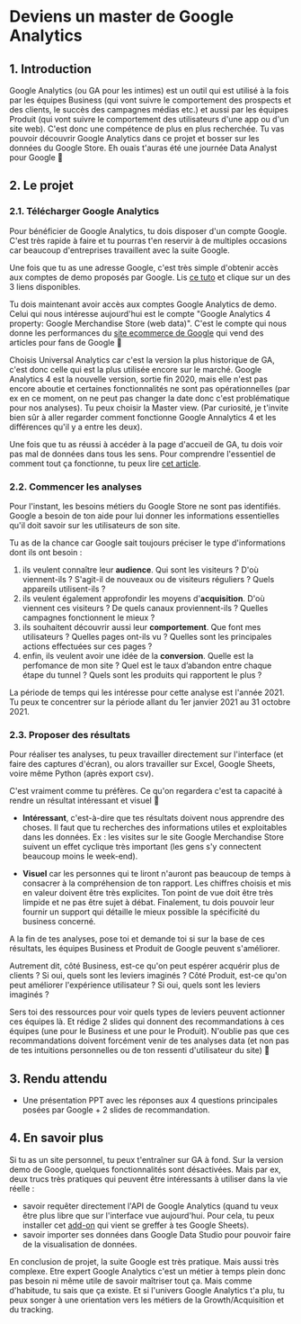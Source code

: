 # Deviens un master de Google Analytics 

## 1. Introduction
 
Google Analytics (ou GA pour les intimes) est un outil qui est utilisé à la fois par les équipes Business (qui vont suivre le comportement des prospects et des clients, le succès des campagnes médias etc.) et aussi par les équipes Produit (qui vont suivre le comportement des utilisateurs d'une app ou d'un site web). 
C'est donc une compétence de plus en plus recherchée. Tu vas pouvoir découvrir Google Analytics dans ce projet et bosser sur les données du Google Store. Eh ouais t'auras été une journée Data Analyst pour Google 🚀 

## 2. Le projet

### 2.1. Télécharger Google Analytics

Pour bénéficier de Google Analytics, tu dois disposer d'un compte Google. C'est très rapide à faire et tu pourras t'en reservir à de multiples occasions car beaucoup d'entreprises travaillent avec la suite Google.

Une fois que tu as une adresse Google, c'est très simple d'obtenir accès aux comptes de demo proposés par Google. Lis [ce tuto](https://analytics.google.com/analytics/web/#/p213025502/reports/reportinghub?params=_u..nav%3Dmaui) et clique sur un des 3 liens disponibles. 

Tu dois maintenant avoir accès aux comptes Google Analytics de demo. Celui qui nous intéresse aujourd'hui est le compte "Google Analytics 4 property: Google Merchandise Store (web data)". C'est le compte qui nous donne les performances du [site ecommerce de Google](https://www.googlemerchandisestore.com/) qui vend des articles pour fans de Google 🤤

Choisis Universal Analytics car c'est la version la plus historique de GA, c'est donc celle qui est la plus utilisée encore sur le marché. Google Analytics 4 est la nouvelle version, sortie fin 2020, mais elle n'est pas encore aboutie et certaines fonctionnalités ne sont pas opérationnelles (par ex en ce moment, on ne peut pas changer la date donc c'est problématique pour nos analyses). Tu peux choisir la Master view. (Par curiosité, je t'invite bien sûr à aller regarder comment fonctionne Google Annalytics 4 et les différences qu'il y a entre les deux).

Une fois que tu as réussi à accéder à la page d'accueil de GA, tu dois voir pas mal de données dans tous les sens. Pour comprendre l'essentiel de comment tout ça fonctionne, tu peux lire [cet article](https://imrsiv.fr/methode/google-analytics-un-outil-puissant-pour-analyser-laudience-de-votre-site-internet/).


### 2.2. Commencer les analyses

Pour l'instant, les besoins métiers du Google Store ne sont pas identifiés. Google a besoin de ton aide pour lui donner les informations essentielles qu'il doit savoir sur les utilisateurs de son site. 

Tu as de la chance car Google sait toujours préciser le type d'informations dont ils ont besoin : 
1) ils veulent connaître leur **audience**. Qui sont les visiteurs ? D'où viennent-ils ? S'agit-il de nouveaux ou de visiteurs réguliers ? Quels appareils utilisent-ils ?
2) ils veulent également approfondir les moyens d'**acquisition**. D'où viennent ces visiteurs ? De quels canaux proviennent-ils ? Quelles campagnes fonctionnent le mieux ?
3) ils souhaitent découvrir aussi leur **comportement**. Que font mes utilisateurs ? Quelles pages ont-ils vu ? Quelles sont les principales actions effectuées sur ces pages ?
4) enfin, ils veulent avoir une idée de la **conversion**. Quelle est la perfomance de mon site ? Quel est le taux d’abandon entre chaque étape du tunnel ? Quels sont les produits qui rapportent le plus ? 

La période de temps qui les intéresse pour cette analyse est l'année 2021. Tu peux te concentrer sur la période allant du 1er janvier 2021 au 31 octobre 2021.


### 2.3. Proposer des résultats

Pour réaliser tes analyses, tu peux travailler directement sur l'interface (et faire des captures d'écran), ou alors travailler sur Excel, Google Sheets, voire même Python (après export csv). 

C'est vraiment comme tu préfères. Ce qu'on regardera c'est ta capacité à rendre un résultat intéressant et visuel 🌈

- **Intéressant**, c'est-à-dire que tes résultats doivent nous apprendre des choses. Il faut que tu recherches des informations utiles et exploitables dans les données. Ex : les visites sur le site Google Merchandise Store suivent un effet cyclique très important (les gens s'y connectent beaucoup moins le week-end).

- **Visuel** car les personnes qui te liront n'auront pas beaucoup de temps à consacrer à la compréhension de ton rapport. Les chiffres choisis et mis en valeur doivent être très explicites. Ton point de vue doit être très limpide et ne pas être sujet à débat. Finalement, tu dois pouvoir leur fournir un support qui détaille le mieux possible la spécificité du business concerné.


A la fin de tes analyses, pose toi et demande toi si sur la base de ces résultats, les équipes Business et Produit de Google peuvent s'améliorer.

Autrement dit, côté Business, est-ce qu'on peut espérer acquérir plus de clients ? Si oui, quels sont les leviers imaginés ?
Côté Produit, est-ce qu'on peut améliorer l'expérience utilisateur ? Si oui, quels sont les leviers imaginés ? 

Sers toi des ressources pour voir quels types de leviers peuvent actionner ces équipes là. Et rédige 2 slides qui donnent des recommandations à ces équipes (une pour le Business et une pour le Produit). N'oublie pas que ces recommandations doivent forcément venir de tes analyses data (et non pas de tes intuitions personnelles ou de ton ressenti d'utilisateur du site) 🙈


## 3. Rendu attendu
- Une présentation PPT avec les réponses aux 4 questions principales posées par Google + 2 slides de recommandation.
 
 
## 4. En savoir plus
 
Si tu as un site personnel, tu peux t'entraîner sur GA à fond. Sur la version demo de Google, quelques fonctionnalités sont désactivées. Mais par ex, deux trucs très pratiques qui peuvent être intéressants à utiliser dans la vie réelle : 
- savoir requêter directement l'API de Google Analytics (quand tu veux être plus libre que sur l'interface vue aujourd'hui. Pour cela, tu peux installer cet [add-on](https://workspace.google.com/marketplace/app/google_analytics/477988381226) qui vient se greffer à tes Google Sheets). 
- savoir importer ses données dans Google Data Studio pour pouvoir faire de la visualisation de données.

En conclusion de projet, la suite Google est très pratique. Mais aussi très complexe. Etre expert Google Analytics c'est un métier à temps plein donc pas besoin ni même utile de savoir maîtriser tout ça. Mais comme d'habitude, tu sais que ça existe. Et si l'univers Google Analytics t'a plu, tu peux songer à une orientation vers les métiers de la Growth/Acquisition et du tracking.
